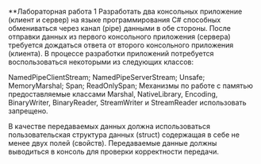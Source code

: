 **Лабораторная работа 1
Разработать два консольных приложение (клиент и сервер) на языке программирования C# способных обмениваться через канал (pipe) данными в обе стороны. После отправки данных из первого консольного приложения (сервера) требуется дождаться ответа от второго консольного приложения (клиента). В процессе разработки приложений потребуется воспользоваться некоторыми из следующих классов:

NamedPipeClientStream;
NamedPipeServerStream;
Unsafe;
MemoryMarshal;
Span;
ReadOnlySpan;
Механизмы по работе с памятью предоставляемые классами Marshal, NativeLibrary, Encoding, BinaryWriter, BinaryReader, StreamWriter и StreamReader использовать запрещено.

В качестве передаваемых данных должна использоваться пользовательская структура данных (struct) содержащая в себе не менее двух полей (свойств). Передаваемые данные должны выводиться в консоль для проверки корректности передачи.
